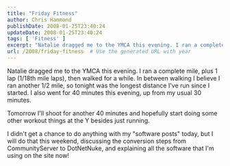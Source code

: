 ```yaml
---
title: "Friday Fitness"
author: Chris Hammond
publishDate: 2008-01-25T23:40:24
updateDate: 2008-01-25T23:40:24
tags: [ 'Fitness' ]
excerpt: "Natalie dragged me to the YMCA this evening. I ran a complete mile, plus 1 lap (1/18th mile laps), then walked for a while. In between walking I believe I ran another 1/2 mile, so tonight was the longest distance I've run since I started. I also went for 40 minutes this evening, up from my usual 30 minutes.  Tomorrow I'll shoot for another 40 minutes and hopefully start doing some other workout things at the Y besides just running.  I didn't get a chance to do anything with my \"software posts\" today, but I will do that this weekend, discussing the conversion steps from CommunityServer to DotNetNuke, and explaining all the software that I'm using on the site now! "
url: /2008/friday-fitness  # Use the generated URL with year
---
```

<p>Natalie dragged me to the YMCA this evening. I ran a complete mile, plus 1 lap (1/18th mile laps), then walked for a while.&#160;In between&#160;walking I believe I ran another 1/2 mile, so tonight was the longest distance I've run since I started. I also went for 40 minutes this evening, up from my usual 30 minutes.</p> <p>Tomorrow I'll shoot for another 40 minutes and hopefully start doing some other workout things at the Y besides just running.</p> <p>I didn't get a chance to do anything with my "software posts" today, but I will do that this weekend, discussing the conversion steps from CommunityServer to DotNetNuke, and explaining all the software that I'm using on the site now!</p>
